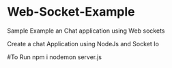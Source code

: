 # Web-Socket-Example
Sample Example an Chat application using Web sockets

Create a chat Application using NodeJs and Socket Io

#To Run 
npm i
nodemon server.js
